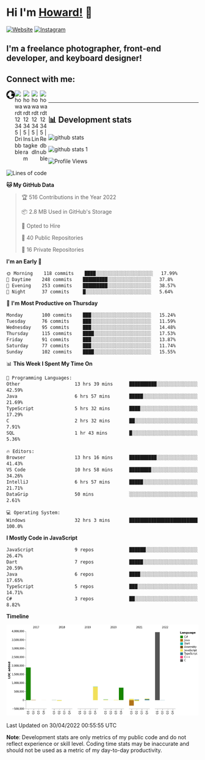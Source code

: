 # Hi I'm [Howard!][website] 👋

[![Website](https://img.shields.io/website?label=howardt12345.com&style=for-the-badge&url=https%3A%2F%2Fhowardt12345.com)](https://howardt12345.com)
[![Instagram](https://img.shields.io/badge/instagram-%23E4405F.svg?&style=for-the-badge&logo=instagram&logoColor=white)](https://instagram.com/howardt12345)

I'm a freelance photographer, front-end developer, and keyboard designer!
---

## Connect with me:

[<img align="left" alt="howardt12345.com" width="22px" src="https://raw.githubusercontent.com/iconic/open-iconic/master/svg/globe.svg" />][website]
[<img align="left" alt="howardt12345 | Dribbble" width="22px" src="https://cdn.jsdelivr.net/npm/simple-icons@v3/icons/dribbble.svg" />][dribbble]
[<img align="left" alt="howardt12345 | Instagram" width="22px" src="https://cdn.jsdelivr.net/npm/simple-icons@v3/icons/instagram.svg" />][instagram]
[<img align="left" alt="howardt12345 | LinkedIn" width="22px" src="https://cdn.jsdelivr.net/npm/simple-icons@v3/icons/linkedin.svg" />][linkedin]
[<img align="left" alt="howardt12345 | Redbubble" width="22px" src="https://cdn.jsdelivr.net/npm/simple-icons@v3/icons/redbubble.svg" />][redbubble]

<br />

---

## 📊 Development stats

![github stats](https://github-readme-stats.vercel.app/api?username=howardt12345&show_icons=true&hide_border=true&theme=dark&hide=contribs,issues)

![github stats 1](https://github-readme-stats.vercel.app/api/top-langs?username=howardt12345&langs_count=8&show_icons=true&hide_border=true&theme=dark&layout=compact)

<!--START_SECTION:waka-->
![Profile Views](http://img.shields.io/badge/Profile%20Views-4-blue)

![Lines of code](https://img.shields.io/badge/From%20Hello%20World%20I%27ve%20Written-7%20Million%20lines%20of%20code-blue)

**🐱 My GitHub Data** 

> 🏆 516 Contributions in the Year 2022
 > 
> 📦 2.8 MB Used in GitHub's Storage 
 > 
> 💼 Opted to Hire
 > 
> 📜 40 Public Repositories 
 > 
> 🔑 16 Private Repositories  
 > 
**I'm an Early 🐤** 

```text
🌞 Morning    118 commits    ████░░░░░░░░░░░░░░░░░░░░░   17.99% 
🌆 Daytime    248 commits    █████████░░░░░░░░░░░░░░░░   37.8% 
🌃 Evening    253 commits    █████████░░░░░░░░░░░░░░░░   38.57% 
🌙 Night      37 commits     █░░░░░░░░░░░░░░░░░░░░░░░░   5.64%

```
📅 **I'm Most Productive on Thursday** 

```text
Monday       100 commits    ███░░░░░░░░░░░░░░░░░░░░░░   15.24% 
Tuesday      76 commits     ███░░░░░░░░░░░░░░░░░░░░░░   11.59% 
Wednesday    95 commits     ███░░░░░░░░░░░░░░░░░░░░░░   14.48% 
Thursday     115 commits    ████░░░░░░░░░░░░░░░░░░░░░   17.53% 
Friday       91 commits     ███░░░░░░░░░░░░░░░░░░░░░░   13.87% 
Saturday     77 commits     ███░░░░░░░░░░░░░░░░░░░░░░   11.74% 
Sunday       102 commits    ████░░░░░░░░░░░░░░░░░░░░░   15.55%

```


📊 **This Week I Spent My Time On** 

```text
💬 Programming Languages: 
Other                    13 hrs 39 mins      ██████████░░░░░░░░░░░░░░░   42.59% 
Java                     6 hrs 57 mins       █████░░░░░░░░░░░░░░░░░░░░   21.69% 
TypeScript               5 hrs 32 mins       ████░░░░░░░░░░░░░░░░░░░░░   17.29% 
C                        2 hrs 32 mins       ██░░░░░░░░░░░░░░░░░░░░░░░   7.91% 
SQL                      1 hr 43 mins        █░░░░░░░░░░░░░░░░░░░░░░░░   5.36%

🔥 Editors: 
Browser                  13 hrs 16 mins      ██████████░░░░░░░░░░░░░░░   41.43% 
VS Code                  10 hrs 58 mins      ████████░░░░░░░░░░░░░░░░░   34.26% 
IntelliJ                 6 hrs 57 mins       █████░░░░░░░░░░░░░░░░░░░░   21.71% 
DataGrip                 50 mins             ░░░░░░░░░░░░░░░░░░░░░░░░░   2.61%

💻 Operating System: 
Windows                  32 hrs 3 mins       █████████████████████████   100.0%

```

**I Mostly Code in JavaScript** 

```text
JavaScript               9 repos             ██████░░░░░░░░░░░░░░░░░░░   26.47% 
Dart                     7 repos             █████░░░░░░░░░░░░░░░░░░░░   20.59% 
Java                     6 repos             ████░░░░░░░░░░░░░░░░░░░░░   17.65% 
TypeScript               5 repos             ███░░░░░░░░░░░░░░░░░░░░░░   14.71% 
C#                       3 repos             ██░░░░░░░░░░░░░░░░░░░░░░░   8.82%

```


**Timeline**

![Chart not found](https://raw.githubusercontent.com/howardt12345/howardt12345/master/charts/bar_graph.png) 


 Last Updated on 30/04/2022 00:55:55 UTC
<!--END_SECTION:waka-->

**Note**: Development stats are only metrics of my public code and do not reflect experience or skill level. Coding time stats may be inaccurate and should not be used as a metric of my day-to-day productivity.

[website]: https://howardt12345.com
[dribbble]: https://dribbble.com/howardt12345
[instagram]: https://instagram.com/howardt12345
[linkedin]: https://linkedin.com/in/howardt12345
[redbubble]: https://www.redbubble.com/people/howardt12345/
